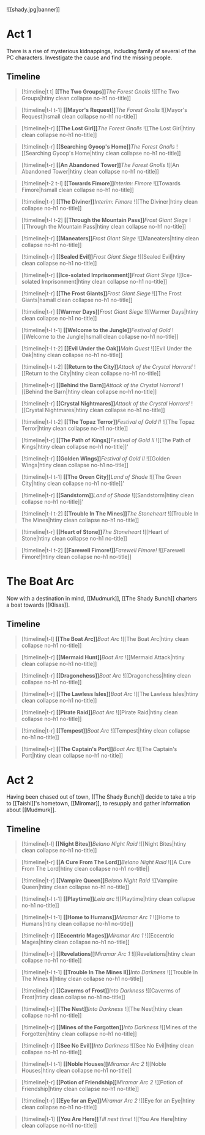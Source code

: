 ![[shady.jpg|banner]]

# Act 1
There is a rise of mysterious kidnappings, including family of several of the PC characters. Investigate the cause and find the missing people.
## Timeline
>[!timeline|t t] **[[The Two Groups]]**_The Forest Gnolls_
> ![[The Two Groups|htiny clean collapse no-h1 no-title]]

>[!timeline|t-l t-1] **[[Mayor's Request]]**_The Forest Gnolls_
> ![[Mayor's Request|hsmall clean collapse no-h1 no-title]]

>[!timeline|t-r] **[[The Lost Girl]]**_The Forest Gnolls_
> ![[The Lost Girl|htiny clean collapse no-h1 no-title]]

>[!timeline|t-r] **[[Searching Gyoop's Home]]**_The Forest Gnolls_
> ![[Searching Gyoop's Home|htiny clean collapse no-h1 no-title]]

>[!timeline|t-r] **[[An Abandoned Tower]]**_The Forest Gnolls_
> ![[An Abandoned Tower|htiny clean collapse no-h1 no-title]]

>[!timeline|t-2 t-l] **[[Towards Fimore]]**_Interim: Fimore_
> ![[Towards Fimore|hsmall clean collapse no-h1 no-title]]

>[!timeline|t-r] **[[The Diviner]]**_Interim: Fimore_
> ![[The Diviner|htiny clean collapse no-h1 no-title]]

>[!timeline|t-l t-2] **[[Through the Mountain Pass]]**_Frost Giant Siege_
> ![[Through the Mountain Pass|htiny clean collapse no-h1 no-title]]

>[!timeline|t-r] **[[Maneaters]]**_Frost Giant Siege_
> ![[Maneaters|htiny clean collapse no-h1 no-title]]

>[!timeline|t-r] **[[Sealed Evil]]**_Frost Giant Siege_
> ![[Sealed Evil|htiny clean collapse no-h1 no-title]]

>[!timeline|t-r] **[[Ice-solated Imprisonment]]**_Frost Giant Siege_
> ![[Ice-solated Imprisonment|htiny clean collapse no-h1 no-title]]

>[!timeline|t-r] **[[The Frost Giants]]**_Frost Giant Siege_
> ![[The Frost Giants|hsmall clean collapse no-h1 no-title]]

>[!timeline|t-r] **[[Warmer Days]]**_Frost Giant Siege_
> ![[Warmer Days|htiny clean collapse no-h1 no-title]]

>[!timeline|t-l t-1] **[[Welcome to the Jungle]]**_Festival of Gold_
> ![[Welcome to the Jungle|hsmall clean collapse no-h1 no-title]]

>[!timeline|t-l t-2] **[[Evil Under the Oak]]**_Main Quest_
> ![[Evil Under the Oak|htiny clean collapse no-h1 no-title]]

>[!timeline|t-l t-2] **[[Return to the City]]**_Attack of the Crystal Horrors!_
> ![[Return to the City|htiny clean collapse no-h1 no-title]]

>[!timeline|t-r] **[[Behind the Barn]]**_Attack of the Crystal Horrors!_
> ![[Behind the Barn|htiny clean collapse no-h1 no-title]]

>[!timeline|t-r] **[[Crystal Nightmares]]**_Attack of the Crystal Horrors!_
> ![[Crystal Nightmares|htiny clean collapse no-h1 no-title]]

>[!timeline|t-l t-2] **[[The Topaz Terror]]**_Festival of Gold II_
> ![[The Topaz Terror|htiny clean collapse no-h1 no-title]]

>[!timeline|t-r] **[[The Path of Kings]]**_Festival of Gold II_
> ![[The Path of Kings|htiny clean collapse no-h1 no-title]]'

>[!timeline|t-r] **[[Golden Wings]]**_Festival of Gold II_
> ![[Golden Wings|htiny clean collapse no-h1 no-title]]

>[!timeline|t-l t-1] **[[The Green City]]**_Land of Shade_
> ![[The Green City|htiny clean collapse no-h1 no-title]]'


>[!timeline|t-r] **[[Sandstorm]]**_Land of Shade_
> ![[Sandstorm|htiny clean collapse no-h1 no-title]]'

>[!timeline|t-l t-2] **[[Trouble In The Mines]]**_The Stoneheart_
> ![[Trouble In The Mines|htiny clean collapse no-h1 no-title]]

>[!timeline|t-r] **[[Heart of Stone]]**_The Stoneheart_
> ![[Heart of Stone|htiny clean collapse no-h1 no-title]]

>[!timeline|t-l t-2] **[[Farewell Fimore!]]**_Farewell Fimore!_
> ![[Farewell Fimore!|htiny clean collapse no-h1 no-title]]

# The Boat Arc
Now with a destination in mind, [[Mudmurk]], [[The Shady Bunch]] charters a boat towards [[Klisas]]. 

## Timeline
>[!timeline|t-l] **[[The Boat Arc]]**_Boat Arc_
> ![[The Boat Arc|htiny clean collapse no-h1 no-title]]

>[!timeline|t-r] **[[Mermaid Hunt]]**_Boat Arc_
> ![[Mermaid Attack|htiny clean collapse no-h1 no-title]]

>[!timeline|t-r] **[[Dragonchess]]**_Boat Arc_
> ![[Dragonchess|htiny clean collapse no-h1 no-title]]

>[!timeline|t-r] **[[The Lawless Isles]]**_Boat Arc_
> ![[The Lawless Isles|htiny clean collapse no-h1 no-title]]

>[!timeline|t-r] **[[Pirate Raid]]**_Boat Arc_
> ![[Pirate Raid|htiny clean collapse no-h1 no-title]]

>[!timeline|t-r] **[[Tempest]]**_Boat Arc_
> ![[Tempest|htiny clean collapse no-h1 no-title]]

>[!timeline|t-r] **[[The Captain's Port]]**_Boat Arc_
> ![[The Captain's Port|htiny clean collapse no-h1 no-title]]
# Act 2
Having been chased out of town, [[The Shady Bunch]] decide to take a trip to [[Taishi]]'s hometown, [[Miromar]], to resupply and gather information about [[Mudmurk]].

## Timeline
>[!timeline|t-l] **[[Night Bites]]**_Belano Night Raid_
> ![[Night Bites|htiny clean collapse no-h1 no-title]]

>[!timeline|t-r] **[[A Cure From The Lord]]**_Belano Night Raid_
> ![[A Cure From The Lord|htiny clean collapse no-h1 no-title]]

>[!timeline|t-r] **[[Vampire Queen]]**_Belano Night Raid_
> ![[Vampire Queen|htiny clean collapse no-h1 no-title]]

>[!timeline|t-l t-1] **[[Playtime]]**_Leia arc_
> ![[Playtime|htiny clean collapse no-h1 no-title]]

>[!timeline|t-l t-1] **[[Home to Humans]]**_Miramar Arc 1_
> ![[Home to Humans|htiny clean collapse no-h1 no-title]]

>[!timeline|t-r] **[[Eccentric Mages]]**_Miramar Arc 1_
> ![[Eccentric Mages|htiny clean collapse no-h1 no-title]]

>[!timeline|t-r] **[[Revelations]]**_Miramar Arc 1_
> ![[Revelations|htiny clean collapse no-h1 no-title]]

>[!timeline|t-l t-1] **[[Trouble In The Mines II]]**_Into Darkness_
> ![[Trouble In The Mines II|htiny clean collapse no-h1 no-title]]

>[!timeline|t-r] **[[Caverms of Frost]]**_Into Darkness_
> ![[Caverms of Frost|htiny clean collapse no-h1 no-title]]

>[!timeline|t-r] **[[The Nest]]**_Into Darkness_
> ![[The Nest|htiny clean collapse no-h1 no-title]]

>[!timeline|t-r] **[[Mines of the Forgotten]]**_Into Darkness_
> ![[Mines of the Forgotten|htiny clean collapse no-h1 no-title]]

>[!timeline|t-r] **[[See No Evil]]**_Into Darkness_
> ![[See No Evil|htiny clean collapse no-h1 no-title]]

>[!timeline|t-l t-1] **[[Noble Houses]]**_Miramar Arc 2_
> ![[Noble Houses|htiny clean collapse no-h1 no-title]]

>[!timeline|t-r] **[[Potion of Friendship]]**_Miramar Arc 2_
> ![[Potion of Friendship|htiny clean collapse no-h1 no-title]]

>[!timeline|t-r] **[[Eye for an Eye]]**_Miramar Arc 2_
> ![[Eye for an Eye|htiny clean collapse no-h1 no-title]]

>[!timeline|t-1] **[[You Are Here]]**_Till next time!_
> ![[You Are Here|htiny clean collapse no-h1 no-title]]




